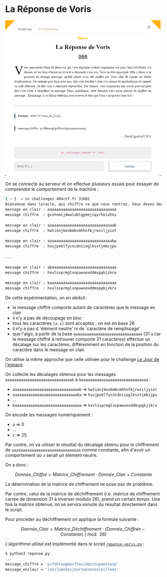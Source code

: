 # La Réponse de Voris

<img alt="énoncé du challenge" src="enonce.png" width=500>

On se connecte au serveur et on effectue plusieurs essais pour essayer de comprendre le comportement de la machine :

```bash
{ ~ }  » nc challenges.404ctf.fr 31682
Bienvenue dans loracle, qui chiffre ce que vous rentrez. Vous devez dechiffrer : pvfdhtuwgbpxfhocidqcznupamzsezp
message en clair : aaaaaaaaaaaaaaaaaaaaaaaaaaaaaaa
message chiffre  : gvshnmijdwalablggmejiqvrhkixhns

message en clair : aaaaaaaaaaaaaaaaaaaaaaaaaaaaaab
message chiffre  : hwtionjkexbmbcmhhnfkjrwsiljyiot

message en clair : aaaaaaaaaaaaaaaaaaaaaaaaaaaaaba
message chiffre  : hxujpoklfycncdniioglksxtjmkzjpu

...

message en clair : abaaaaaaaaaaaaaaaaaaaaaaaaaaaaa
message chiffre  : hxvlssprmglxnpawxexddmspgkjzkrw

message en clair : baaaaaaaaaaaaaaaaaaaaaaaaaaaaaa
message chiffre  : hxvlssprmglxnpawxexddmspgkjzkrx
```

De cette expérimentation, on en déduit :
- le message chiffré comporte autant de caractères que le message en clair
- il n'y a pas de découpage en bloc
- tous les caractères `[a-z]` sont acceptés : on est en base 26
- il n'y a pas d 'élément neutre' ni de 'caractère de remplissage'
- que l'algo, à partir de la base `aaaaaaaaaaaaaaaaaaaaaaaaaaaaaaa` (31 `a` car le message chiffré à retrouver comporte 31 caractères) effectue un décalage sur les caractères, différemment en fonction de la position du caractère dans le message en clair.

On utilise la même approche que celle utilisée pour le challenge [Le Jour de l'espace](../Le_Jour_de_l_espace/Le_Jour_de_l_espace.md).

On collecte les décalages obtenus pour les messages  `aaaaaaaaaaaaaaaaaaaaaaaaaaaaaab` à `baaaaaaaaaaaaaaaaaaaaaaaaaaaaaa` :
- `aaaaaaaaaaaaaaaaaaaaaaaaaaaaaab` => `hwtionjkexbmbcmhhnfkjrwsiljyiot`
- `aaaaaaaaaaaaaaaaaaaaaaaaaaaaaba` => `hxujpoklfycncdniioglksxtjmkzjpu`
- ...
- `baaaaaaaaaaaaaaaaaaaaaaaaaaaaaa` => `hxvlssprmglxnpawxexddmspgkjzkrx`

On encode les messages numériquement :
- `a` => 0
- ...
- `z` => 25

Par contre, on va utiliser le résultat du décalage obtenu pour le chiffrement de `aaaaaaaaaaaaaaaaaaaaaaaaaaaaaaa` comme constante, afin d'avoir un comportement où `a` serait un élément neutre.

On a donc :

$$ Donnée\_Chiffré = Matrice\_Chiffrement \cdot Donnée\_Clair + Constante $$

La détermination de la matrice de chiffrement ne pose pas de problème.

Par contre, celui de la matrice de déchiffrement (i.e. matrice de chiffrement carrée de dimension 31 à inverser modulo 26), prend un certain temps.
Une fois la matrice obtenue, on se servira esnuite du résultat directement dans le script.

Pour procéder au déchiffrement on applique la formule suivante :

$$ Donnée\_Clair = Matrice\_Déchiffrement \cdot (Donnée\_Chiffrée - Constante) \ (\bmod\ 26) $$

L'algorithme utilisé est implémenté dans le script [`reponse-voris.py`](reponse-voris.py) :

```bash
$ python3 reponse.py
...
message_chiffré = 'pvfdhtuwgbpxfhocidqcznupamzsezp'
message_enclair = 'lenclumedesjourneesensoleillees'
```
